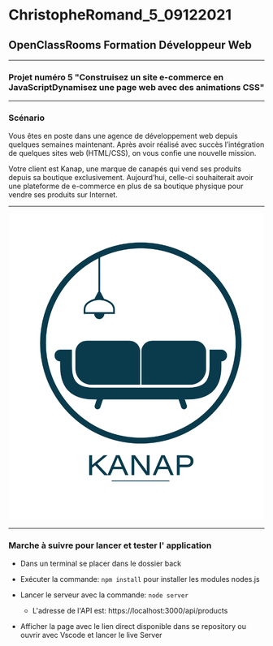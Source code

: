 # ChristopheRomand_5_09122021

## OpenClassRooms Formation Développeur Web

---

### Projet numéro 5 "Construisez un site e-commerce en JavaScriptDynamisez une page web avec des animations CSS"

---

### Scénario

Vous êtes en poste dans une agence de développement web depuis quelques semaines maintenant. Après avoir réalisé avec succès l’intégration de quelques sites web (HTML/CSS), on vous confie une nouvelle mission.

Votre client est Kanap, une marque de canapés qui vend ses produits depuis sa boutique exclusivement. Aujourd’hui, celle-ci souhaiterait avoir une plateforme de e-commerce en plus de sa boutique physique pour vendre ses produits sur Internet.

---

<p align="center"><img src="./images/logo.png" style="text-align:auto"/></p>

---

### Marche à suivre pour lancer et tester l' application

- Dans un terminal se placer dans le dossier back

- Exécuter la commande: `npm install` pour installer les modules nodes.js

- Lancer le serveur avec la commande: `node server`

  - L'adresse de l'API est: https://localhost:3000/api/products

- Afficher la page avec le lien direct disponible dans se repository ou ouvrir avec Vscode et lancer le live Server
